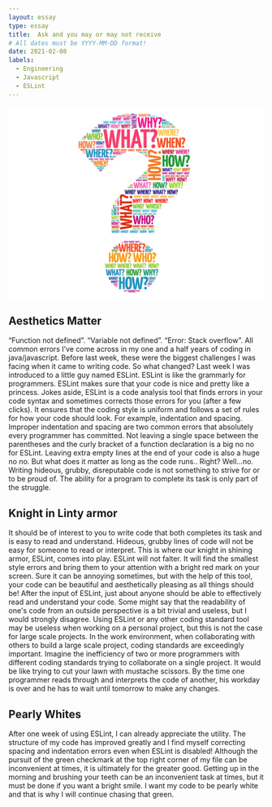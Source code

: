 ```yaml
---
layout: essay
type: essay
title:  Ask and you may or may not receive 
# All dates must be YYYY-MM-DD format!
date: 2021-02-08
labels:
  - Engineering
  - Javascript
  - ESLint
---
```


<img class="ui medium left floated image" src="../images/smartquestions.jpg">

## Aesthetics Matter

“Function not defined”. “Variable not defined”. “Error: Stack overflow”. All common errors I’ve come across in my one and a half years of coding in java/javascript. Before last week, these were the biggest challenges I was facing when it came to writing code. So what changed? Last week I was introduced to a little guy named ESLint. ESLint is like the grammarly for programmers. ESLint makes sure that your code is nice and pretty like a princess. Jokes aside, ESLint is a code analysis tool that finds errors in your code syntax and sometimes corrects those errors for you (after a few clicks). It ensures that the coding style is uniform and follows a set of rules for how your code should look. For example, indentation and spacing. Improper indentation and spacing are two common errors that absolutely every programmer has committed. Not leaving a single space between the parentheses and the curly bracket of a function declaration is a big no no for ESLint. Leaving extra empty lines at the end of your code is also a huge no no. But what does it matter as long as the code runs.. Right? Well…no. Writing hideous, grubby, disreputable code is not something to strive for or to be proud of. The ability for a program to complete its task is only part of the struggle. 

## Knight in Linty armor

It should be of interest to you to write code that both completes its task and is easy to read and understand. Hideous, grubby lines of code will not be easy for someone to read or interpret. This is where our knight in shining armor, ESLint, comes into play. ESLint will not falter. It will find the smallest style errors and bring them to your attention with a bright red mark on your screen. Sure it can be annoying sometimes, but with the help of this tool, your code can be beautiful and aesthetically pleasing as all things should be! After the input of ESLint, just about anyone should be able to effectively read and understand your code. Some might say that the readability of one's code from an outside perspective is a bit trivial and useless, but I would strongly disagree. Using ESLint or any other coding standard tool may be useless when working on a personal project, but this is not the case for large scale projects. In the work environment, when collaborating with others to build a large scale project, coding standards are exceedingly important. Imagine the inefficiency of two or more programmers with different coding standards trying to collaborate on a single project. It would be like trying to cut your lawn with mustache scissors. By the time one programmer reads through and interprets the code of another, his workday is over and he has to wait until tomorrow to make any changes. 

## Pearly Whites

After one week of using ESLint, I can already appreciate the utility. The structure of my code has improved greatly and I find myself correcting spacing and indentation errors even when ESLint is disabled! Although the pursuit of the green checkmark at the top right corner of my file can be inconvenient at times, it is ultimately for the greater good. Getting up in the morning and brushing your teeth can be an inconvenient task at times, but it must be done if you want a bright smile. I want my code to be pearly white and that is why I will continue chasing that green.  
